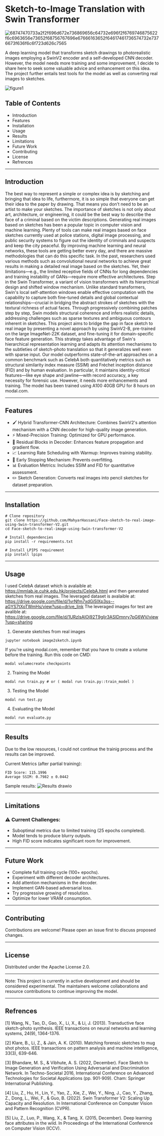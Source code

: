 # Sketch-to-Image Translation with Swin Transformer
![68747470733a2f2f696d672e736869656c64732e696f2f6769746875622f6c6963656e73652f68756767696e67666163652f64617461736574732e7376673f636f6c6f723d626c7565](https://github.com/user-attachments/assets/1d2009fd-f6b2-4076-8611-0a5fb184e1b8)

A deep learning model that transforms sketch drawings to photorealistic images employing a SwinV2 encoder and a self-developed CNN decoder. However, the model needs more training and some improvement, I decide to share here to seek some valuable advice and enhancement on this idea. The project further entails test tools for the model as well as converting real images to sketches.

![figure1](https://github.com/user-attachments/assets/1cd48002-6757-4d88-80d0-93c0ab9d087b)

## Table of Contents
- Introduction
- Features
- Installation
- Usage
- Results
- Limitations
- Future Work
- Contributing
- License
- Refrences
-------------------------------------------------------------------------------------------------------------------
## Introduction
The best way to represent a simple or complex idea is by sketching and bringing that idea to life, furthermore, it is so simple that everyone can get their idea to the paper by drawing. That means you don’t need to be an artist to make your sketches. The importance of sketches is not only about art, architecture, or engineering, it could be the best way to describe the face of a criminal based on the victim descriptions. Generating real images based on sketches has been a popular topic in computer vision and machine learning. Plenty of tools can make real images based on face sketches currently used at police stations, digital image processing, and public security systems to figure out the identity of criminals and suspects and keep the city peaceful. By improving machine learning and neural networks, these tools are getting better every day, and there are massive methodologies that can do this specific task. In the past, researchers used various methods such as convolutional neural networks to achieve great results in making a detailed real image based on the sketches. Yet, their limitations—e.g., the limited receptive fields of CNNs for long dependencies and training instability of GANs—require more effective architectures. 
Step in the Swin Transformer, a variant of vision transformers with its hierarchical design and shifted window mechanism. Unlike standard transformers, Swin's local self-attention windows enable effective computation with the capability to capture both fine-tuned details and global contextual relationships—crucial in bridging the abstract strokes of sketches with the textural richness of actual faces. Through progressively combining patches step by step, Swin models structural coherence and infers realistic details, addressing challenges such as sparse textures and ambiguous contours inherent in sketches.
This project aims to bridge the gap in face sketch to real image by presenting a novel approach by using SwinV2-B, pre-trained on the large ImageNet-22K dataset, and fine-tuning it for domain-specific face feature generation. This strategy takes advantage of Swin's hierarchical representation learning and adapts its attention mechanisms to the subtleties of sketch-photo translation so that it generalizes well even with sparse input. Our model outperforms state-of-the-art approaches on a common benchmark such as CelebA both quantitatively metrics such as structural similarity index measure (SSIM) and Fréchet inception distance (FID) and by human evaluation. In particular, it maintains identity-critical features—like eye shape and jawline—with record accuracy, a key necessity for forensic use. However, it needs more enhancements and training. The model has been trained using A100 40GB GPU for 8 hours on modal.com.

------------------------------------------------------------------------------------------------------------------------
## Features
- 🖌️ Hybrid Transformer-CNN Architecture: Combines SwinV2's attention mechanism with a CNN decoder for high-quality image generation.
- ⚡ Mixed-Precision Training: Optimized for GPU performance.
- 🔄 Residual Blocks in Decoder: Enhances feature propagation and gradient flow.
- 📈 Learning Rate Scheduling with Warmup: Improves training stability.
- 🛑 Early Stopping Mechanism: Prevents overfitting.
- 📊 Evaluation Metrics: Includes SSIM and FID for quantitative assessment.
- ✏️ Sketch Generation: Converts real images into pencil sketches for dataset preparation.
-------------------------------------------------------------------------------------------------------------------------
## Installation
```
# Clone repository
git clone https://github.com/MahyarHassani/Face-sketch-to-real-image-using-Swin-transformer-V2.git
cd Face-sketch-to-real-image-using-Swin-transformer-V2

# Install dependencies
pip install -r requirements.txt

# Install LPIPS requirement
pip install lpips
```
---------------------------------------------------------------------------------------------------------------------------
## Usage
I used CelebA dataset which is avalaible at: https://mmlab.ie.cuhk.edu.hk/projects/CelebA.html and then generated sketches from real images.
The leveraged dataset is avalaible at: https://drive.google.com/file/d/1vrNfm7xdGi5IXp3ss--aGYS7tXoTWmHs/view?usp=drive_link
The leveraged images for test are avalible at: https://drive.google.com/file/d/1URzlsAlOj92T9gIjr3ASIDmnry7pG6WV/view?usp=sharing

1. Generate sketches from real images
```
jupyter notebook image2sketch.ipynb
```
If you're using modal.com, remember that you have to create a volume before the training.
Run this code on CMD:
```
modal volumecreate checkpoints
```
2. Training the Model
```
modal run train.py # or ( modal run train.py::train_model )
```
3. Testing the Model
```
modal run test.py
```
4. Evaluating the Model
```
modal run evaluate.py
```
------------------------------------------------------------------------------------------------------------------------------
## Results 
Due to the low resources, I could not continue the trainig process and the results can be improved.

Current Metrics (after partial training):
```
FID Score: 115.1996
Average SSIM: 0.7982 ± 0.0442
```

Sample results:
![Results drawio](https://github.com/user-attachments/assets/4a9b6d28-5624-4fa0-8498-b7120e0cf370)


---------------------------------------------------------------------------------------------------------------------------------
## Limitations

### ⚠️ Current Challenges:
- Suboptimal metrics due to limited training (25 epochs completed).
- Model tends to produce blurry outputs.
- High FID score indicates significant room for improvement.

---------------------------------------------------------------------------------------------------------------------------------
## Future Work
- Complete full training cycle (100+ epochs).
- Experiment with different decoder architectures.
- Add attention mechanisms in the decoder.
- Implement GAN-based adversarial loss.
- Try progressive growing of resolution.
- Optimize for lower VRAM consumption.

-----------------------------------------------------------------------------------------------------------------------------------
## Contributing
Contributions are welcome! Please open an issue first to discuss proposed changes.

-----------------------------------------------------------------------------------------------------------------------------------
## License
Distributed under the Apache License 2.0.

-----------------------------------------------------------------------------------------------------------------------------------
Note: This project is currently in active development and should be considered experimental. The maintainers welcome collaborations and resource contributions to continue improving the model.

-----------------------------------------------------------------------------------------------------------------------------------
## Refrences 
[1] Wang, N., Tao, D., Gao, X., Li, X., & Li, J. (2013). Transductive face sketch-photo synthesis. IEEE transactions on neural networks and learning systems, 24(9), 1364-1376.

[2] Klare, B., Li, Z., & Jain, A. K. (2010). Matching forensic sketches to mug shot photos. IEEE transactions on pattern analysis and machine intelligence, 33(3), 639-646.

[3] Bhandare, M. S., & Vibhute, A. S. (2022, December). Face Sketch to Image Generation and Verification Using Adversarial and Discrimination Network. In Techno-Societal 2016, International Conference on Advanced Technologies for Societal Applications (pp. 901-909). Cham: Springer International Publishing.

[4] Liu, Z., Hu, H., Lin, Y., Yao, Z., Xie, Z., Wei, Y., Ning, J., Cao, Y., Zhang, Z., Dong, L., Wei, F., & Guo, B. (2022). Swin Transformer V2: Scaling Up Capacity and Resolution. In International Conference on Computer Vision and Pattern Recognition (CVPR).

[5] Liu, Z., Luo, P., Wang, X., & Tang, X. (2015, December). Deep learning face attributes in the wild. In Proceedings of the International Conference on Computer Vision (ICCV).
